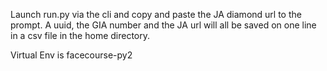 Launch run.py via the cli and copy and paste the JA diamond url to the prompt. A uuid, the GIA number and the JA url will all be saved on one line in a csv file in the home directory.

Virtual Env is facecourse-py2
